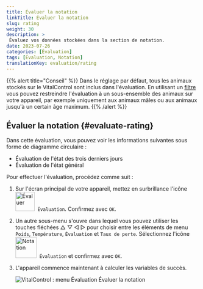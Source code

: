 ```yaml
---
title: Évaluer la notation
linkTitle: Évaluer la notation
slug: rating
weight: 30
description: >
 Évaluez vos données stockées dans la section de notation.
date: 2023-07-26
categories: [Évaluation]
tags: [Évaluation, Notation]
translationKey: evaluation/rating
---
```

{{% alert title="Conseil" %}}
Dans le réglage par défaut, tous les animaux stockés sur le VitalControl sont inclus dans l'évaluation. En utilisant un [filtre](../../filter/) vous pouvez restreindre l'évaluation à un sous-ensemble des animaux sur votre appareil, par exemple uniquement aux animaux mâles ou aux animaux jusqu'à un certain âge maximum.
{{% /alert %}}

## Évaluer la notation {#evaluate-rating}

Dans cette évaluation, vous pouvez voir les informations suivantes sous forme de diagramme circulaire :
- Évaluation de l'état des trois derniers jours
- Évaluation de l'état général

Pour effectuer l'évaluation, procédez comme suit :

1. Sur l'écran principal de votre appareil, mettez en surbrillance l'icône &nbsp;<img src="/icons/main/evaluation.svg" width="50" align="bottom" alt="Évaluer" />&nbsp; `Évaluation`. Confirmez avec `OK`.

2. Un autre sous-menu s'ouvre dans lequel vous pouvez utiliser les touches fléchées △ ▽ ◁ ▷ pour choisir entre les éléments de menu `Poids`, `Température`, `Évaluation` et `Taux de perte`. Sélectionnez l'icône <img src="/icons/evaluation/rating.svg" width="55" align="bottom" alt="Notation" />&nbsp; `Évaluation` et confirmez avec `OK`.

3. L'appareil commence maintenant à calculer les variables de succès.

   ![VitalControl : menu Évaluation Évaluer la notation](../images/rating.png "Évaluer la notation")


